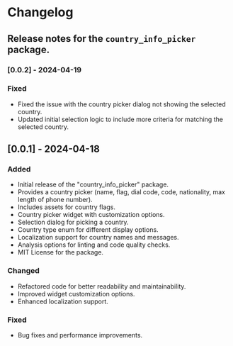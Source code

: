 # Changelog

## Release notes for the `country_info_picker` package.

### [0.0.2] - 2024-04-19

### Fixed
- Fixed the issue with the country picker dialog not showing the selected country.
- Updated initial selection logic to include more criteria for matching the selected country.
## [0.0.1] - 2024-04-18

### Added
- Initial release of the "country_info_picker" package.
- Provides a country picker (name, flag, dial code, code, nationality, max length of phone number).
- Includes assets for country flags.
- Country picker widget with customization options.
- Selection dialog for picking a country.
- Country type enum for different display options.
- Localization support for country names and messages.
- Analysis options for linting and code quality checks.
- MIT License for the package.

### Changed
- Refactored code for better readability and maintainability.
- Improved widget customization options.
- Enhanced localization support.

### Fixed
- Bug fixes and performance improvements.